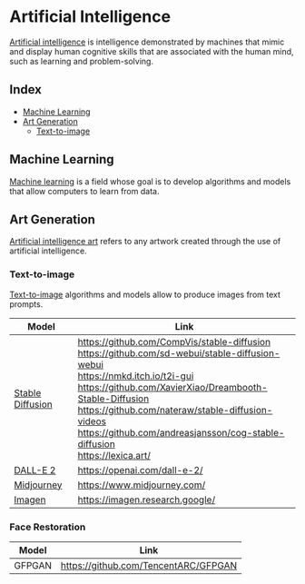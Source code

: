 # Artificial Intelligence

[Artificial intelligence](https://en.wikipedia.org/wiki/Artificial_intelligence) is intelligence demonstrated by machines that mimic and display human cognitive skills that are associated with the human mind, such as learning and problem-solving.

## Index

* [Machine Learning](#machine-learning)
* [Art Generation](#art-generation)
  * [Text-to-image](#text-to-image)

## Machine Learning

[Machine learning](https://en.wikipedia.org/wiki/Machine_learning) is a field whose goal is to develop algorithms and models that allow computers to learn from data.

## Art Generation

[Artificial intelligence art](https://en.wikipedia.org/wiki/Artificial_intelligence_art) refers to any artwork created through the use of artificial intelligence.

### Text-to-image

[Text-to-image](https://en.wikipedia.org/wiki/Text-to-image_model) algorithms and models allow to produce images from text prompts.

| Model | Link |
|---|---|
| [Stable Diffusion](https://en.wikipedia.org/wiki/Stable_Diffusion) | https://github.com/CompVis/stable-diffusion<br>https://github.com/sd-webui/stable-diffusion-webui<br>https://nmkd.itch.io/t2i-gui<br>https://github.com/XavierXiao/Dreambooth-Stable-Diffusion<br>https://github.com/nateraw/stable-diffusion-videos<br>https://github.com/andreasjansson/cog-stable-diffusion<br>https://lexica.art/ |
| [DALL-E 2](https://en.wikipedia.org/wiki/DALL-E) | https://openai.com/dall-e-2/ |
| [Midjourney](https://www.midjourney.com/) | https://www.midjourney.com/ |
| [Imagen](https://imagen.research.google/) | https://imagen.research.google/ |

### Face Restoration

| Model | Link |
|---|---|
| GFPGAN | https://github.com/TencentARC/GFPGAN |
